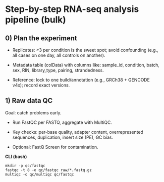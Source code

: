 # Step-by-step RNA-seq analysis pipeline (bulk)
## 0) Plan the experiment
- Replicates: ≥3 per condition is the sweet spot; avoid confounding (e.g., all cases on one day, all controls on another).

- Metadata table (colData) with columns like: sample_id, condition, batch, sex, RIN, library_type, pairing, strandedness.

- Reference: lock to one build/annotation (e.g., GRCh38 + GENCODE v4x); record exact versions.

## 1) Raw data QC
Goal: catch problems early.
- Run FastQC per FASTQ, aggregate with MultiQC.

- Key checks: per-base quality, adapter content, overrepresented sequences, duplication, insert size (PE), GC bias.

- Optional: FastQ Screen for contamination.

**CLI (bash)**
~~~
mkdir -p qc/fastqc
fastqc -t 8 -o qc/fastqc raw/*.fastq.gz
multiqc -o qc/multiqc qc/fastqc
~~~ 




